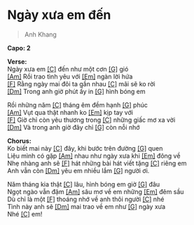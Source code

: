 # Ngày xưa em đến
> Anh Khang

**Capo: 2**   
   
**Verse:**   
Ngày xưa em [[C]]() đến như một cơn [[G]]() gió   
[[Am]]() Rồi trao tình yêu với [[Em]]() ngàn lời hứa   
[[F]]() Rằng ngày mai đôi ta gần nhau [[C]]() mãi sẽ ko rời   
[[Dm]]() Trong anh giờ phút ấy in [[G]]() hình bóng em   
   
Rồi những năm [[C]]() tháng êm đềm hạnh [[G]]() phúc   
[[Am]]() Vụt qua thật nhanh ko [[Em]]() kịp tay với   
[[F]]() Giờ chỉ còn yêu thương trong [[C]]() những giấc mơ xa vời   
[[Dm]]() Và trong anh giờ đây chỉ [[G]]() còn nỗi nhớ   
   
**Chorus:**   
Ko biết mai này [[C]]() đây, khi bước trên đường [[G]]() quen   
Liệu mình có gặp [[Am]]() nhau như ngày xưa khi [[Em]]() đông về   
Nhẹ nhàng anh sẽ [[F]]() hát những bài hát viết tặng [[C]]() riêng em   
Anh vẫn còn [[Dm]]() yêu em nhiều lắm [[G]]() người ơi.   

Năm tháng kia thật [[C]]() lâu, hình bóng em giờ [[G]]() đâu   
Ngọt ngào vẫn đậm [[Am]]() sâu mơ về em những [[Em]]() đêm sầu   
Dù chỉ là một [[F]]() thoáng nhớ về anh thôi người [[C]]() nhé   
Tình này anh sẽ [[Dm]]() mai trao về em như [[G]]() ngày xưa   
Nhé [[C]]() em!   


